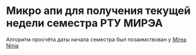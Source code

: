 # Микро апи для получения текущей недели семестра РТУ МИРЭА

Алгоритм просчёта даты начала семестра был позаимствован у [Mirea Ninja](https://github.com/mirea-ninja/rtu-mirea-timetable)
 
